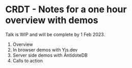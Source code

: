 # CRDT - Notes for a one hour overview with demos

Talk is WIP and will be complete by 1 Feb 2023.

1. Overview
2. In browser demos with Yjs.dev
3. Server side demos with AntidoteDB
4. Calls to action


